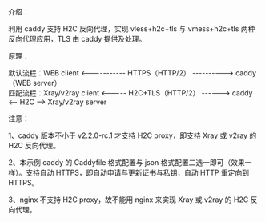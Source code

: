 介绍：

利用 caddy 支持 H2C 反向代理，实现 vless+h2c+tls 与 vmess+h2c+tls 两种反向代理应用，TLS 由 caddy 提供及处理。

原理：

默认流程：WEB client <----------- HTTPS（HTTP/2） ----------> caddy（WEB server）  
匹配流程：Xray/v2ray client <----- H2C+TLS（HTTP/2） ------> caddy <-- H2C --> Xray/v2ray server

注意：

1、caddy 版本不小于 v2.2.0-rc.1 才支持 H2C proxy，即支持 Xray 或 v2ray 的 H2C 反向代理。

2、本示例 caddy 的 Caddyfile 格式配置与 json 格式配置二选一即可（效果一样）。支持自动 HTTPS，即自动申请与更新证书与私钥，自动 HTTP 重定向到 HTTPS。

3、nginx 不支持 H2C proxy，故不能用 nginx 来实现 Xray 或 v2ray 的 H2C 反向代理。
